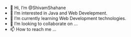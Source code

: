 - 👋 Hi, I’m @ShivamShahane
- 👀 I’m interested in Java and Web Develepment.
- 🌱 I’m currently learning Web Development technologies.
- 💞️ I’m looking to collaborate on ...
- 📫 How to reach me ...

<!---
ShivamShahane/ShivamShahane is a ✨ special ✨ repository because its `README.md` (this file) appears on your GitHub profile.
You can click the Preview link to take a look at your changes.
--->
